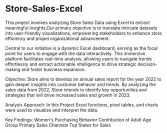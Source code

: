 # Store-Sales-Excel
This project involves analyzing Store Sales Data using Excel to extract meaningful insights.Our primary objective is to translate intricate datasets into user-friendly visualizations, empowering stakeholders to enhance store efficiency and propel organizational advancement.

Central to our initiative is a dynamic Excel dashboard, serving as the focal point for users to engage with the data interactively. This immersive platform facilitates real-time analysis, allowing users to navigate trends effortlessly and extract actionable intelligence to drive strategic decision-making and foster business expansion.

Objective:
Store aims to develop an annual sales report for the year 2022 to gain deeper insights into customer behavior and trends. By analyzing the sales data from 2022, Store  intends to identify key opportunities and strategies that will drive increased sales and growth in 2023.

Analysis Approach:
In this Project Excel functions, pivot tables, and charts were used to visualize and interpret the data.

Key Findings:
Women's Purchasing Behavior
Contribution of Adult Age Group
Primary Sales Channels
Top States for Sales

